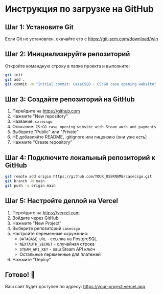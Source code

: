 # Инструкция по загрузке на GitHub

## Шаг 1: Установите Git
Если Git не установлен, скачайте его с https://git-scm.com/download/win

## Шаг 2: Инициализируйте репозиторий
Откройте командную строку в папке проекта и выполните:

```bash
git init
git add .
git commit -m "Initial commit: CaseCSGO - CS:GO case opening website"
```

## Шаг 3: Создайте репозиторий на GitHub
1. Перейдите на https://github.com
2. Нажмите "New repository"
3. Название: `casecsgo`
4. Описание: `CS:GO case opening website with Steam auth and payments`
5. Выберите "Public" или "Private"
6. НЕ добавляйте README, .gitignore или лицензию (они уже есть)
7. Нажмите "Create repository"

## Шаг 4: Подключите локальный репозиторий к GitHub
```bash
git remote add origin https://github.com/YOUR_USERNAME/casecsgo.git
git branch -M main
git push -u origin main
```

## Шаг 5: Настройте деплой на Vercel
1. Перейдите на https://vercel.com
2. Войдите через GitHub
3. Нажмите "New Project"
4. Выберите репозиторий `casecsgo`
5. Настройте переменные окружения:
   - `DATABASE_URL` - ссылка на PostgreSQL
   - `NEXTAUTH_SECRET` - случайная строка
   - `STEAM_API_KEY` - ваш Steam API ключ
   - Остальные переменные для платежей
6. Нажмите "Deploy"

## Готово! 🎉
Ваш сайт будет доступен по адресу: https://your-project.vercel.app
